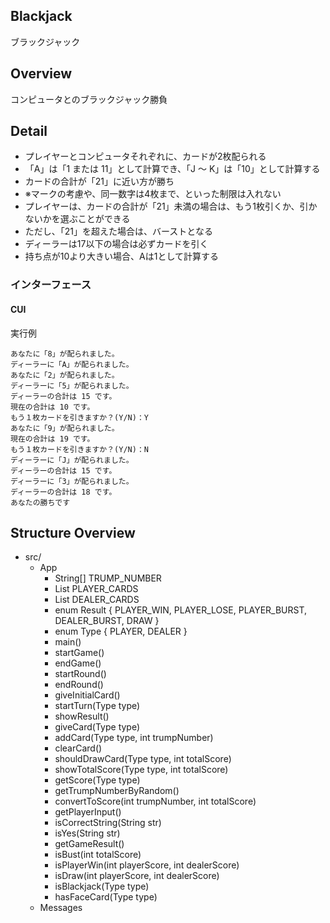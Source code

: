 ## Blackjack

ブラックジャック

## Overview

コンピュータとのブラックジャック勝負

## Detail

- プレイヤーとコンピュータそれぞれに、カードが2枚配られる
- 「A」は「1 または 11」として計算でき、「J ～ K」は「10」として計算する
- カードの合計が「21」に近い方が勝ち
- ※マークの考慮や、同一数字は4枚まで、といった制限は入れない
- プレイヤーは、カードの合計が「21」未満の場合は、もう1枚引くか、引かないかを選ぶことができる
- ただし、「21」を超えた場合は、バーストとなる
- ディーラーは17以下の場合は必ずカードを引く
- 持ち点が10より大きい場合、Aは1として計算する

### インターフェース

#### CUI

実行例

``` console
あなたに「8」が配られました。
ディーラーに「A」が配られました。
あなたに「2」が配られました。
ディーラーに「5」が配られました。
ディーラーの合計は 15 です。
現在の合計は 10 です。
もう１枚カードを引きますか？(Y/N)：Y
あなたに「9」が配られました。
現在の合計は 19 です。
もう１枚カードを引きますか？(Y/N)：N
ディーラーに「J」が配られました。
ディーラーの合計は 15 です。
ディーラーに「3」が配られました。
ディーラーの合計は 18 です。
あなたの勝ちです
```

## Structure Overview

- src/
    - App
        - String[] TRUMP_NUMBER
        - List<Integer> PLAYER_CARDS
        - List<Integer> DEALER_CARDS
        - enum Result { PLAYER_WIN, PLAYER_LOSE, PLAYER_BURST, DEALER_BURST, DRAW }
        - enum Type { PLAYER, DEALER }
        - main()
        - startGame()
        - endGame()
        - startRound()
        - endRound()
        - giveInitialCard()
        - startTurn(Type type)
        - showResult()
        - giveCard(Type type)
        - addCard(Type type, int trumpNumber)
        - clearCard()
        - shouldDrawCard(Type type, int totalScore)
        - showTotalScore(Type type, int totalScore)
        - getScore(Type type)
        - getTrumpNumberByRandom()
        - convertToScore(int trumpNumber, int totalScore)
        - getPlayerInput()
        - isCorrectString(String str)
        - isYes(String str)
        - getGameResult()
        - isBust(int totalScore)
        - isPlayerWin(int playerScore, int dealerScore)
        - isDraw(int playerScore, int dealerScore)
        - isBlackjack(Type type)
        - hasFaceCard(Type type)
    - Messages